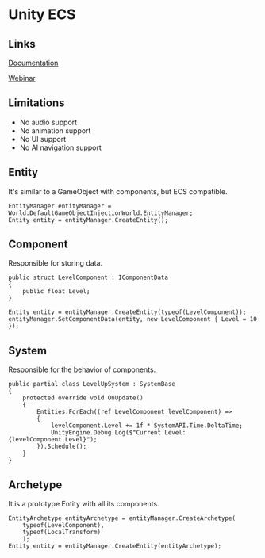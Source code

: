# Unity ECS

## Links
[Documentation](https://docs.unity3d.com/Packages/com.unity.entities@1.3/manual/index.html)

[Webinar](https://www.youtube.com/watch?v=gqJlQJn0N2g)

## Limitations
- No audio support
- No animation support
- No UI support
- No AI navigation support

## Entity
It's similar to a GameObject with components, but ECS compatible.
```
EntityManager entityManager = World.DefaultGameObjectInjectionWorld.EntityManager;
Entity entity = entityManager.CreateEntity();
```

## Component
Responsible for storing data.
```
public struct LevelComponent : IComponentData
{
    public float Level;
}
```
```
Entity entity = entityManager.CreateEntity(typeof(LevelComponent));
entityManager.SetComponentData(entity, new LevelComponent { Level = 10 });
```

## System
Responsible for the behavior of components.
```
public partial class LevelUpSystem : SystemBase
{
    protected override void OnUpdate()
    {
        Entities.ForEach((ref LevelComponent levelComponent) =>
        {
            levelComponent.Level += 1f * SystemAPI.Time.DeltaTime;
            UnityEngine.Debug.Log($"Current Level: {levelComponent.Level}");
        }).Schedule();
    }
}
```

## Archetype
It is a prototype Entity with all its components.
```
EntityArchetype entityArchetype = entityManager.CreateArchetype(
    typeof(LevelComponent),
    typeof(LocalTransform)
    );
Entity entity = entityManager.CreateEntity(entityArchetype);
```
